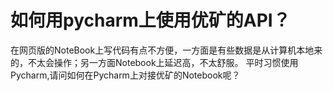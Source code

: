 # 如何用pycharm上使用优矿的API？

在网页版的NoteBook上写代码有点不方便，一方面是有些数据是从计算机本地来的，不太会操作；另一方面Notebook上延迟高，不太舒服。
平时习惯使用Pycharm,请问如何在Pycharm上对接优矿的Notebook呢？